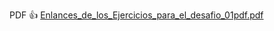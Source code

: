 PDF 👍
[Enlances_de_los_Ejercicios_para_el_desafio_01pdf.pdf](https://github.com/user-attachments/files/16724127/Enlances_de_los_Ejercicios_para_el_desafio_01pdf.pdf)
